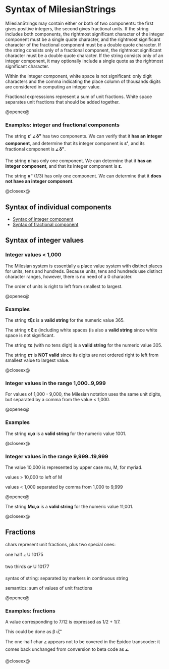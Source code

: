 # Syntax of MilesianStrings #



MilesianStrings may contain either or both of two components:  the first gives positive integers, the second gives fractional units.  If the string includes both components, the rightmost significant character of the integer component must be a single quote character, and the rightmost significant character of the fractional component must be a double quote character.  If the string consists only of a fractional component, the rightmost significant character must be a double quote character.  If the string consists only of an integer component, it may optionally include a single quote as the rightmost significant character.

Within the integer component, white space is not significant:  only digit characters and the comma indicating the place column of thousands digits are considered in computing an integer value.

Fractional expresssions represent a sum of unit fractions.  White space separates unit fractions that should be added together.



@openex@
### Examples: integer and fractional components ###

The string <strong concordion:set="#longstr">ε' 𐅵 δ"</strong>
has two components. We can verify that it <strong concordion:assertTrue="hasIntegerPart(#longstr)">has an integer component</strong>, and determine that its integer component is <strong concordion:assertEquals="getIntegerPart(#longstr)">ε'</strong>, and its fractional component is <strong concordion:assertEquals="getFractionPart(#longstr)">𐅵 δ"</strong>.

The string <strong concordion:set="#five">ε</strong> has only one component.  We can determine that it
<strong concordion:assertTrue="hasIntegerPart(#five)">has an integer component</strong>, and that its integer component is 
<strong concordion:assertEquals="getIntegerPart(#five)">ε</strong>.

The string <strong concordion:set="#third">γ"</strong> (1/3) has only one component.  We can determine that it
<strong concordion:assertFalse="hasIntegerPart(#third)">does not have an integer component</strong>.



@closeex@


## Syntax of individual components ##

- <a concordion:run="concordion" href="MilesianIntegerSyntax.html">Syntax of integer component</a>
- <a concordion:run="concordion" href="MilesianFractionSyntax.html">Syntax of fractional component</a>

## Syntax of integer values ##


### Integer values < 1,000 ###


The Milesian system is essentially a place value system with distinct places for units, tens and hundreds.  Because units, tens and hundreds use distinct character ranges, however, there is no need of a 0 character.  

The order of units is right to left from smallest to largest.

@openex@
### Examples ###

The string <strong concordion:set="#ex365">τξε</strong> is a <strong concordion:assertTrue="isValid(#ex365)">valid string</strong> for the numeric value 365.


The string <strong concordion:set="#ex365space">τ ξ ε</strong>  (including white spaces )is also a <strong concordion:assertTrue="isValid(#ex365space)">valid string</strong> since white space is not significant.

The string <strong concordion:set="#ex305">τε</strong> (with no tens digit) is a <strong concordion:assertTrue="isValid(#ex305)">valid string</strong> for the numeric value 305.  

The string <strong concordion:set="#badval">ετ</strong> is <strong concordion:assertFalse="isValid(#badval)">NOT valid</strong> since its digits are not ordered right to left from smallest value to largest value.

@closeex@

### Integer values in the range 1,000..9,999 ###


For values of 1,000 - 9,000, the Milesian notation uses the same unit digits, but separated by a comma from the value < 1,000.


@openex@

### Examples ###

The string <strong concordion:set="#ex1001">α,α</strong> is a <strong concordion:assertTrue="isValid(#ex1001)">valid string</strong> for the numeric value 1001.


@closeex@

### Integer values in the range 9,999..19,999 ###

The value 10,000 is represented by upper case mu, Μ, for myriad.



values > 10,000 to left of M

values < 1,000 separated by comma from 1,000 to 9,999


@openex@


The string <strong concordion:set="#ex11001">Μα,α</strong> is a <strong concordion:assertTrue="isValid(#ex11001)">valid string</strong> for the numeric value 11,001.


@closeex@



## Fractions ##

chars represent unit fractions, plus two special ones:

one half 𐅵
U 10175

two thirds 𐅷
U 10177

syntax of string: separated by markers in continuous string


semantics: sum of values of unit fractions


@openex@

### Examples: fractions

A value corresponding to 7/12 is expressed as 1/2 + 1/7.

This could be done as β ιζ"





The one-half char 
<strong concordion:set="#half">𐅵</strong> appears not to be covered in the Epidoc
transcoder:  it comes back unchanged from conversion to beta code as 
<strong assertEquals="toBetaCode(#half)">𐅵</strong>.


@closeex@

